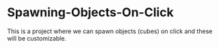 # Spawning-Objects-On-Click
This is a project where we can spawn objects (cubes) on click and these will be customizable.
